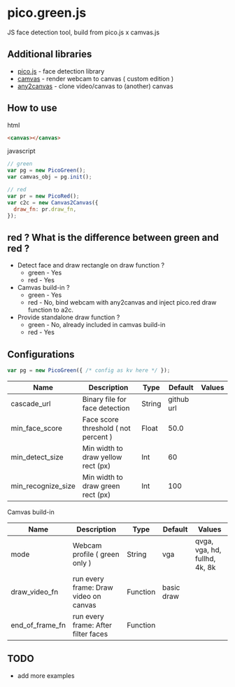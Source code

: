 # pico.green.js
JS face detection tool, build from pico.js x camvas.js

## Additional libraries
* <a href='https://github.com/tehnokv/picojs'>pico.js</a> - face detection library
* <a href='https://github.com/diewland/camvas'>camvas</a> - render webcam to canvas ( custom edition )
* <a href='https://github.com/diewland/any2canvas.git'>any2canvas</a> - clone video/canvas to (another) canvas

## How to use
html
```html
<canvas></canvas>
```

javascript
```javascript
// green
var pg = new PicoGreen();
var camvas_obj = pg.init();

// red
var pr = new PicoRed();
var c2c = new Canvas2Canvas({
  draw_fn: pr.draw_fn,
});
```
## red ? What is the difference between green and red ?
* Detect face and draw rectangle on draw function ?
  * green - Yes
  * red - Yes
* Camvas build-in ?
  * green - Yes
  * red - No, bind webcam with any2canvas and inject pico.red draw function to a2c.
* Provide standalone draw function ?
  * green - No, already included in camvas build-in
  * red - Yes

## Configurations
```javascript
var pg = new PicoGreen({ /* config as kv here */ });
```
| Name               | Description                           | Type     | Default    | Values                        |
| ------------------ | ------------------------------------- | -------- | ---------- | ----------------------------- |
| cascade_url        | Binary file for face detection        | String   | github url |                               |
| min_face_score     | Face score threshold ( not percent )  | Float    | 50.0       |                               |
| min_detect_size    | Min width to draw yellow rect (px)    | Int      | 60         |                               |
| min_recognize_size | Min width to draw green rect (px)     | Int      | 100        |                               |

Camvas build-in

| Name               | Description                           | Type     | Default    | Values                        |
| ------------------ | ------------------------------------- | -------- | ---------- | ----------------------------- |
| mode               | Webcam profile ( green only )         | String   | vga        | qvga, vga, hd, fullhd, 4k, 8k |
| draw_video_fn      | run every frame: Draw video on canvas | Function | basic draw |                               |
| end_of_frame_fn    | run every frame: After filter faces   | Function |            |                               |

## TODO
* add more examples
